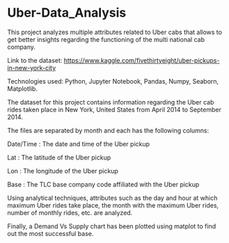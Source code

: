 # Uber-Data_Analysis
 This project analyzes multiple attributes related to Uber cabs that allows to get better insights regarding the functioning of the multi national cab company.

 Link to the dataset: https://www.kaggle.com/fivethirtyeight/uber-pickups-in-new-york-city

 Technologies used: Python, Jupyter Notebook, Pandas, Numpy, Seaborn, Matplotlib.

 The dataset for this project contains information regarding the Uber cab rides taken place in New York, United States from April 2014 to September 2014.

 The files are separated by month and each has the following columns:

  Date/Time : The date and time of the Uber pickup

  Lat : The latitude of the Uber pickup

  Lon : The longitude of the Uber pickup

  Base : The TLC base company code affiliated with the Uber pickup

  Using analytical techniques, attributes such as the day and hour at which maximum Uber rides take place, the month with the maximum Uber rides, number of monthly rides, etc. are analyzed.

  Finally, a Demand Vs Supply chart has been plotted using matplot to find out the most successful base.
